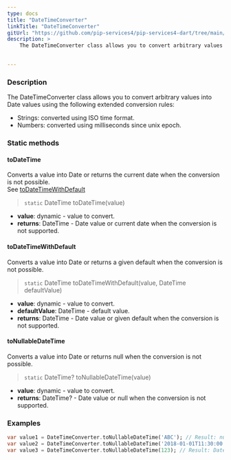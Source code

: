 ```yaml
---
type: docs
title: "DateTimeConverter"
linkTitle: "DateTimeConverter"
gitUrl: "https://github.com/pip-services4/pip-services4-dart/tree/main/pip-services4-commons-dart"
description: > 
    The DateTimeConverter class allows you to convert arbitrary values into Date values using extended conversion rules.

    
---
```


### Description    

The DateTimeConverter class allows you to convert arbitrary values into Date values using the following extended conversion rules:
- Strings: converted using ISO time format.
- Numbers: converted using milliseconds since unix epoch.

### Static methods

#### toDateTime
Converts a value into Date or returns the current date when the conversion is not possible.  
See [toDateTimeWithDefault](#todatetimewithdefault)

> `static` DateTime toDateTime(value)

- **value**: dynamic - value to convert.
- **returns**: DateTime - Date value or current date when the conversion is not supported.

#### toDateTimeWithDefault
Converts a value into Date or returns a given default when the conversion is not possible.

> `static` DateTime toDateTimeWithDefault(value, DateTime defaultValue)

- **value**: dynamic - value to convert.
- **defaultValue**: DateTime - default value.
- **returns**: DateTime - Date value or given default when the conversion is not supported.

#### toNullableDateTime
Converts a value into Date or returns null when the conversion is not possible.

> `static` DateTime? toNullableDateTime(value)

- **value**: dynamic - value to convert.
- **returns**: DateTime? - Date value or null when the conversion is not supported.

### Examples

```dart
var value1 = DateTimeConverter.toNullableDateTime('ABC'); // Result: null
var value2 = DateTimeConverter.toNullableDateTime('2018-01-01T11:30:00.0'); // Result: Date(2018,0,1,11,30)
var value3 = DateTimeConverter.toNullableDateTime(123); // Result: Date(123)

```
